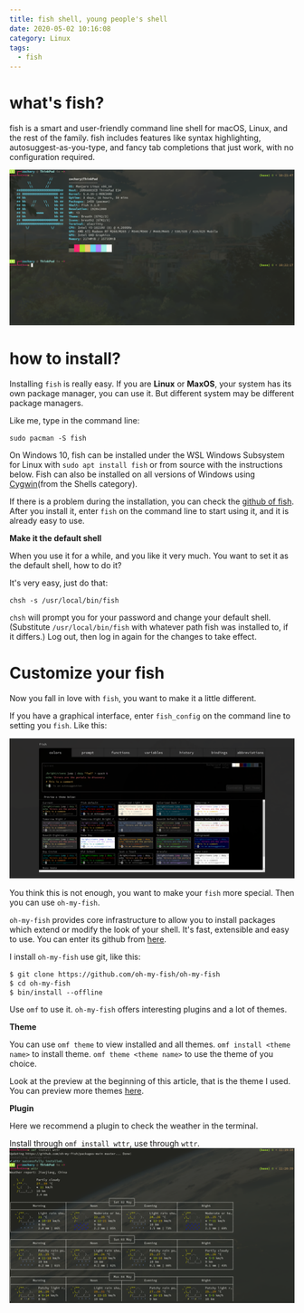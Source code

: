 ```yaml
---
title: fish shell, young people's shell
date: 2020-05-02 10:16:08
category: Linux
tags:
  - fish
---
```


# what's fish?

fish is a smart and user-friendly command line shell for macOS, Linux, and the rest of the family. fish includes features like syntax highlighting, autosuggest-as-you-type, and fancy tab completions that just work, with no configuration required.

![fish shell](/images/fish-shell-use/fish-shell.png)

# how to install?

Installing `fish` is really easy. If you are **Linux** or **MaxOS**, your system has its own package manager, you can use it. But different system may be different package managers.

Like me, type in the command line:

```shell
sudo pacman -S fish
```

On Windows 10, fish can be installed under the WSL Windows Subsystem for Linux with `sudo apt install fish` or from source with the instructions below. Fish can also be installed on all versions of Windows using [Cygwin](https://cygwin.com/)(from the Shells category).

If there is a problem during the installation, you can check the [github of fish](https://github.com/fish-shell/fish-shell). After you install it, enter `fish` on the command line to start using it, and it is already easy to use.

**Make it the default shell**

When you use it for a while, and you like it very much. You want to set it as the default shell, how to do it?

It's very easy, just do that:

```shell
chsh -s /usr/local/bin/fish
```

`chsh` will prompt you for your password and change your default shell. (Substitute `/usr/local/bin/fish` with whatever path fish was installed to, if it differs.) Log out, then log in again for the changes to take effect.

# Customize your fish

Now you fall in love with `fish`, you want to make it a little different.

If you have a graphical interface, enter `fish_config` on the command line to setting you `fish`. Like this:

![fish_config](/images/fish-shell-use/fish_config.png)

You think this is not enough, you want to make your `fish` more special. Then you can use `oh-my-fish`.

`oh-my-fish` provides core infrastructure to allow you to install packages which extend or modify the look of your shell. It's fast, extensible and easy to use. You can enter its github from [here](https://github.com/oh-my-fish/oh-my-fish).

I install `oh-my-fish` use git, like this:

```shell
$ git clone https://github.com/oh-my-fish/oh-my-fish
$ cd oh-my-fish
$ bin/install --offline
```

Use `omf` to use it. `oh-my-fish` offers interesting plugins and a lot of themes.

**Theme**

You can use `omf theme` to view installed and all themes. `omf install <theme name>` to install theme. `omf theme <theme name>` to use the theme of you choice.

Look at the preview at the beginning of this article, that is the theme I used. You can preview more themes [here](https://github.com/oh-my-fish/oh-my-fish/blob/master/docs/Themes.md).

**Plugin**

Here we recommend a plugin to check the weather in the terminal.

Install through `omf install wttr`, use through `wttr`.
![wttr](/images/fish-shell-use/wttr.png)
